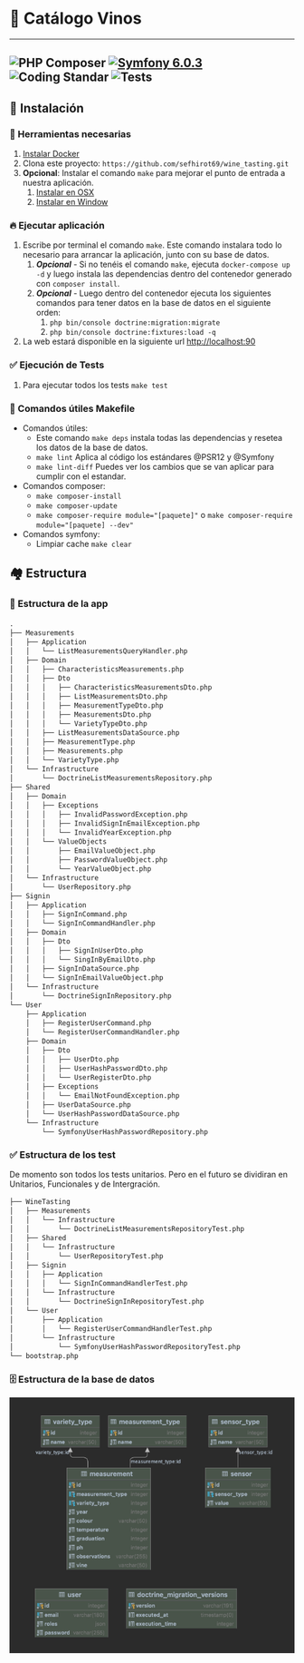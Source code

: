 # 🍷 Catálogo Vinos

---
![PHP Composer](https://github.com/sefhirot69/wine_tasting/actions/workflows/composer.yml/badge.svg)
<a href="#"><img alt="Symfony 6.0.3" src="https://img.shields.io/badge/Symfony-6.0.3-purple.svg?style=flat-square&amp;logo=symfony"/></a>
![Coding Standar](https://github.com/sefhirot69/wine_tasting/actions/workflows/style_standard.yml/badge.svg)
![Tests](https://github.com/sefhirot69/wine_tasting/actions/workflows/test.yml/badge.svg)
---

## 🚀 Instalación

### 🐳 Herramientas necesarias

1. [Instalar Docker](https://www.docker.com/get-started)
2. Clona este proyecto: `https://github.com/sefhirot69/wine_tasting.git`
3. __Opcional__: Instalar el comando `make` para mejorar el punto de entrada a nuestra aplicación.
    1. [Instalar en OSX](https://formulae.brew.sh/formula/make)
    2. [Instalar en Window](https://parzibyte.me/blog/2020/12/30/instalar-make-windows/#Descargar_make)
    

### 🔥 Ejecutar aplicación

1. Escribe por terminal el comando `make`. Este comando instalara todo lo necesario para arrancar la aplicación, junto con su base de datos.
    1. ***Opcional*** - Si no tenéis el comando `make`, ejecuta `docker-compose up -d` y luego instala las dependencias dentro del contenedor generado con `composer install`.
    2. ***Opcional*** - Luego dentro del contenedor ejecuta los siguientes comandos para tener datos en la base de datos en el siguiente orden:
       1. `php bin/console doctrine:migration:migrate`
       2. `php bin/console doctrine:fixtures:load -q`
2. La web estará disponible en la siguiente url [http://localhost:90](http://localhost:90/login)
   

### ✅ Ejecución de Tests

1. Para ejecutar todos los tests `make test`

### 🦌 Comandos útiles __Makefile__ ###
* Comandos útiles:
    * Este comando `make deps` instala todas las dependencias y resetea los datos de la base de datos.
    * `make lint` Aplica al código los estándares @PSR12 y @Symfony
    * `make lint-diff` Puedes ver los cambios que se van aplicar para cumplir con el estandar.
* Comandos composer:
    * `make composer-install`
    * `make composer-update`
    * `make composer-require module="[paquete]"` o `make composer-require module="[paquete] --dev"`
* Comandos symfony:
    * Limpiar cache `make clear`

## 🏘 Estructura

### 🌳 Estructura de la app

```
.
├── Measurements
│   ├── Application
│   │   └── ListMeasurementsQueryHandler.php
│   ├── Domain
│   │   ├── CharacteristicsMeasurements.php
│   │   ├── Dto
│   │   │   ├── CharacteristicsMeasurementsDto.php
│   │   │   ├── ListMeasurementsDto.php
│   │   │   ├── MeasurementTypeDto.php
│   │   │   ├── MeasurementsDto.php
│   │   │   └── VarietyTypeDto.php
│   │   ├── ListMeasurementsDataSource.php
│   │   ├── MeasurementType.php
│   │   ├── Measurements.php
│   │   └── VarietyType.php
│   └── Infrastructure
│       └── DoctrineListMeasurementsRepository.php
├── Shared
│   ├── Domain
│   │   ├── Exceptions
│   │   │   ├── InvalidPasswordException.php
│   │   │   ├── InvalidSignInEmailException.php
│   │   │   └── InvalidYearException.php
│   │   └── ValueObjects
│   │       ├── EmailValueObject.php
│   │       ├── PasswordValueObject.php
│   │       └── YearValueObject.php
│   └── Infrastructure
│       └── UserRepository.php
├── Signin
│   ├── Application
│   │   ├── SignInCommand.php
│   │   └── SignInCommandHandler.php
│   ├── Domain
│   │   ├── Dto
│   │   │   ├── SignInUserDto.php
│   │   │   └── SingInByEmailDto.php
│   │   ├── SignInDataSource.php
│   │   └── SignInEmailValueObject.php
│   └── Infrastructure
│       └── DoctrineSignInRepository.php
└── User
    ├── Application
    │   ├── RegisterUserCommand.php
    │   └── RegisterUserCommandHandler.php
    ├── Domain
    │   ├── Dto
    │   │   ├── UserDto.php
    │   │   ├── UserHashPasswordDto.php
    │   │   └── UserRegisterDto.php
    │   ├── Exceptions
    │   │   └── EmailNotFoundException.php
    │   ├── UserDataSource.php
    │   └── UserHashPasswordDataSource.php
    └── Infrastructure
        └── SymfonyUserHashPasswordRepository.php

```

### ✅  Estructura de los test

De momento son todos los tests unitarios. Pero en el futuro se dividiran en Unitarios, Funcionales y de Intergración.

```
├── WineTasting
│   ├── Measurements
│   │   └── Infrastructure
│   │       └── DoctrineListMeasurementsRepositoryTest.php
│   ├── Shared
│   │   └── Infrastructure
│   │       └── UserRepositoryTest.php
│   ├── Signin
│   │   ├── Application
│   │   │   └── SignInCommandHandlerTest.php
│   │   └── Infrastructure
│   │       └── DoctrineSignInRepositoryTest.php
│   └── User
│       ├── Application
│       │   └── RegisterUserCommandHandlerTest.php
│       └── Infrastructure
│           └── SymfonyUserHashPasswordRepositoryTest.php
└── bootstrap.php

```

### 🗄️ Estructura de la base de datos
![image info](./db.png)
